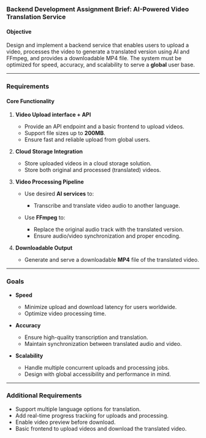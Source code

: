 ### **Backend Development Assignment Brief: AI-Powered Video Translation Service**

#### **Objective**

Design and implement a backend service that enables users to upload a video, processes the video to generate a translated version using AI and FFmpeg, and provides a downloadable MP4 file. The system must be optimized for speed, accuracy, and scalability to serve a **global** user base.

---

### **Requirements**

#### **Core Functionality**

1. **Video Upload interface \+ API**

   * Provide an API endpoint and a basic frontend to upload videos.  
   * Support file sizes up to **200MB**.  
   * Ensure fast and reliable upload from global users.

2. **Cloud Storage Integration**

   * Store uploaded videos in a cloud storage solution.  
   * Store both original and processed (translated) videos.

3. **Video Processing Pipeline**

   * Use desired **AI services** to:  
     * Transcribe and translate video audio to another language.

   * Use **FFmpeg** to:  
     * Replace the original audio track with the translated version.  
     * Ensure audio/video synchronization and proper encoding.

4. **Downloadable Output**

   * Generate and serve a downloadable **MP4** file of the translated video.

---

### **Goals**

* **Speed**

  * Minimize upload and download latency for users worldwide.  
  * Optimize video processing time.

* **Accuracy**

  * Ensure high-quality transcription and translation.  
  * Maintain synchronization between translated audio and video.

* **Scalability**

  * Handle multiple concurrent uploads and processing jobs.  
  * Design with global accessibility and performance in mind.

---

### **Additional Requirements**

* Support multiple language options for translation.  
* Add real-time progress tracking for uploads and processing.  
* Enable video preview before download.
* Basic frontend to upload videos and download the translated video.








